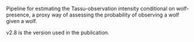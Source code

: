 
Pipeline for estimating the Tassu-observation intensity conditional on wolf-presence, a proxy way of assessing the probability of observing a wolf given a wolf.

v2.8 is the version used in the publication. 
